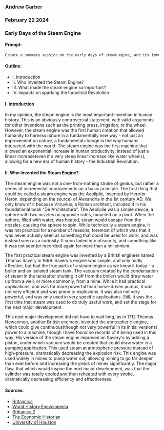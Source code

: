 ### Andrew Garber
### February 22 2024
### Early Days of the Steam Engine

#### Prompt:
```markdown
Create a summary session on the early days of steam egine, and its immediate impacts on the industrial landscape of the 18th and early 19th centuries.
```

#### Outline:
 - I. Introduction
 - II. Who Invented the Steam Engine?
 - III. What made the steam engine so important?
 - IV. Impacts on sparking the Industrial Revolution


#### I. Introduction
In my opinion, the steam engine is *the* most important invention in human history. This is an obviously controversial statement, with valid arguments for other inventions such as the printing press, irrigation, or the wheel. However, the steam engine was the first human creation that allowed humanity to harness nature in a fundamentally new way - not just an improvement on nature, a fundamental change in the way humans interacted with the world. The steam engine was the first machine that allowed an exponential increase in human productivity, instead of just a linear increase(even if a very steep linear increase like water wheels), allowing for a new era of human history - the Industrial Revolution.

#### II. Who Invented the Steam Engine?

The steam engine was not a one-from-nothing stroke of genius, but rather a series of incremental improvements on a basic principle. The first thing that could be called a steam engine was the Aeolipile, invented by Hero(or Heron, depending on the source) of Alexandria in the 1st century AD. We only know of it because Vitruvius, a Roman architect, included it in his foundational book "De Architectura". The Aeolipile was a simple device, a sphere with two nozzles on opposite sides, mounted on a pivot. When the sphere, filled with water, was heated, steam would escape from the nozzles, causing the sphere to spin. While technically a steam engine, it was not practical for a number of reasons, foremost of which was that it was never actually seen as something that could be used for work, and was instead seen as a curiosity. It soon faded into obscurity, and something like it was not seen(or recorded) again for more than a millennium.

The first practical steam engine was invented by a British engineer named Thomas Savery in 1698. Savery's engine was simple, and only midly effective, but had the true parts of a steam engine as we know it today - a boiler and an isolated steam tank. The vacuum created by the condensation of steam in the tank(after shutting it off from the boiler) would draw water up from a well, or more commonly, from a mine. While it had practical applications, and was far more powerful than horse-driven pumps, it was not very efficient and was prone to explosions. It was also not very powerful, and was only used in very specific applications. Still, it was the first time that steam was used to do truly useful work, and set the stage for the next major development.

This next major development did not have to wait long, as in 1712 Thomas Newcomen, another British engineer, invented the atmospheric engine, which could give continuous(though not very powerful in its initial versions) power to a machine, though I have found no records of it being used in this way. His version of the steam engine improved on Savery's by adding a piston, under which vacuum would be created that could draw water in a pumping application. This used steam at atmospheric pressure instead of high-pressure, dramatically decreasing the explosion risk. This engine was used widely in mines to pump water out, allowing mining to go far deeper than ever before and increasing the yields of mines significantly. The major flaw, that which would inspire the next major development, was that the cylinder was totally cooled and then reheated with every stroke, dramatically decreasing efficiency and effectiveness.

#### Sources:
 - [Britannica](https://www.britannica.com/technology/history-of-technology/Steam-locomotive)
 - [World History Encyclopedia](https://www.worldhistory.org/article/2166/the-steam-engine-in-the-british-industrial-revolut/)
 - [Brittanica 2](https://www.britannica.com/technology/steam-engine)
 - [The Economic Historian](https://economic-historian.com/2022/01/steam-engine/)
 - [University of Houston](https://engines.egr.uh.edu/cdlist/rainsteamspeed/8)